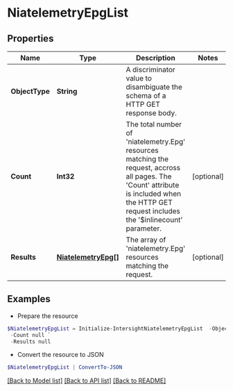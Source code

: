 # NiatelemetryEpgList
## Properties

Name | Type | Description | Notes
------------ | ------------- | ------------- | -------------
**ObjectType** | **String** | A discriminator value to disambiguate the schema of a HTTP GET response body. | 
**Count** | **Int32** | The total number of &#39;niatelemetry.Epg&#39; resources matching the request, accross all pages. The &#39;Count&#39; attribute is included when the HTTP GET request includes the &#39;$inlinecount&#39; parameter. | [optional] 
**Results** | [**NiatelemetryEpg[]**](NiatelemetryEpg.md) | The array of &#39;niatelemetry.Epg&#39; resources matching the request. | [optional] 

## Examples

- Prepare the resource
```powershell
$NiatelemetryEpgList = Initialize-IntersightNiatelemetryEpgList  -ObjectType null `
 -Count null `
 -Results null
```

- Convert the resource to JSON
```powershell
$NiatelemetryEpgList | ConvertTo-JSON
```

[[Back to Model list]](../README.md#documentation-for-models) [[Back to API list]](../README.md#documentation-for-api-endpoints) [[Back to README]](../README.md)

